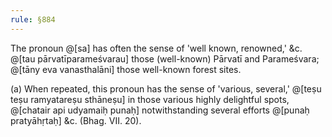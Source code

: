 ```yaml
---
rule: §884
---
```


The pronoun @[sa] has often the sense of 'well known, renowned,' &c. @[tau pārvatīparameśvarau] those (well-known) Pārvatī and Parameśvara; @[tāny eva vanasthalāni] those well-known forest sites.

(a) When repeated, this pronoun has the sense of 'various, several,' @[teṣu teṣu ramyatareṣu sthāneṣu] in those various highly delightful spots, @[chatair api udyamaiḥ punaḥ] notwithstanding several efforts @[punaḥ pratyāhṛtaḥ] &c. (Bhag. VII. 20).